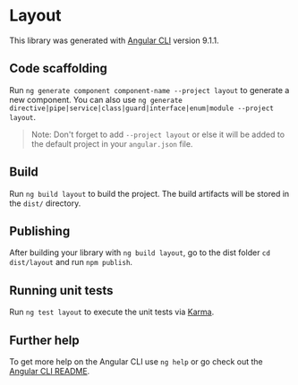 # Layout

This library was generated with [Angular CLI](https://github.com/angular/angular-cli) version 9.1.1.

## Code scaffolding

Run `ng generate component component-name --project layout` to generate a new component. You can also use `ng generate directive|pipe|service|class|guard|interface|enum|module --project layout`.
> Note: Don't forget to add `--project layout` or else it will be added to the default project in your `angular.json` file. 

## Build

Run `ng build layout` to build the project. The build artifacts will be stored in the `dist/` directory.

## Publishing

After building your library with `ng build layout`, go to the dist folder `cd dist/layout` and run `npm publish`.

## Running unit tests

Run `ng test layout` to execute the unit tests via [Karma](https://karma-runner.github.io).

## Further help

To get more help on the Angular CLI use `ng help` or go check out the [Angular CLI README](https://github.com/angular/angular-cli/blob/master/README.md).
